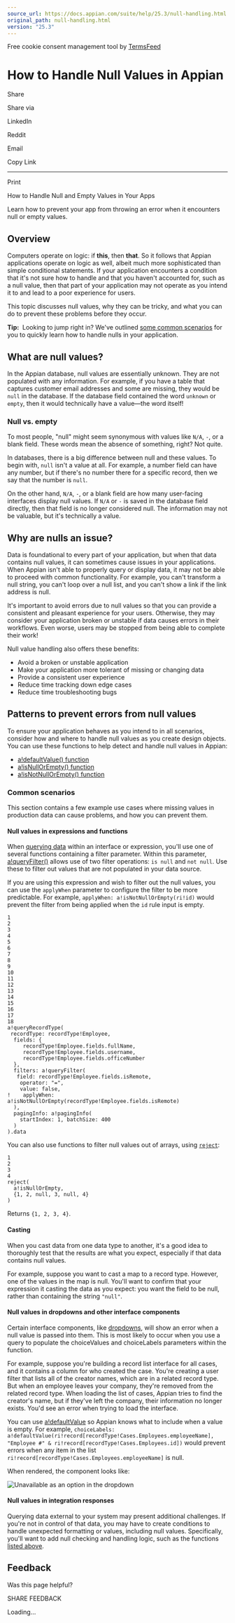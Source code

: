 ```yaml
---
source_url: https://docs.appian.com/suite/help/25.3/null-handling.html
original_path: null-handling.html
version: "25.3"
---
```


Free cookie consent management tool by [TermsFeed](https://www.termsfeed.com/)

# How to Handle Null Values in Appian

Share

Share via

LinkedIn

Reddit

Email

Copy Link

* * *

Print

How to Handle Null and Empty Values in Your Apps

Learn how to prevent your app from throwing an error when it encounters null or empty values.

## Overview

Computers operate on logic: if **this**, then **that**. So it follows that Appian applications operate on logic as well, albeit much more sophisticated than simple conditional statements. If your application encounters a condition that it's not sure how to handle and that you haven't accounted for, such as a null value, then that part of your application may not operate as you intend it to and lead to a poor experience for users.

This topic discusses null values, why they can be tricky, and what you can do to prevent these problems before they occur.

**Tip:**  Looking to jump right in? We've outlined [some common scenarios](#common-scenarios) for you to quickly learn how to handle nulls in your application.

## What are null values?

In the Appian database, null values are essentially unknown. They are not populated with any information. For example, if you have a table that captures customer email addresses and some are missing, they would be `null` in the database. If the database field contained the word `unknown` or `empty`, then it would technically have a value—the word itself!

### Null vs. empty

To most people, "null" might seem synonymous with values like `N/A`, `-`, or a blank field. These words mean the absence of something, right? Not quite.

In databases, there is a big difference between null and these values. To begin with, `null` isn't a value at all. For example, a number field can have any number, but if there's no number there for a specific record, then we say that the number is `null`.

On the other hand, `N/A`, `-`, or a blank field are how many user-facing interfaces display null values. If `N/A` or `-` is saved in the database field directly, then that field is no longer considered null. The information may not be valuable, but it's technically a value.

## Why are nulls an issue?

Data is foundational to every part of your application, but when that data contains null values, it can sometimes cause issues in your applications. When Appian isn't able to properly query or display data, it may not be able to proceed with common functionality. For example, you can't transform a null string, you can't loop over a null list, and you can't show a link if the link address is null.

It's important to avoid errors due to null values so that you can provide a consistent and pleasant experience for your users. Otherwise, they may consider your application broken or unstable if data causes errors in their workflows. Even worse, users may be stopped from being able to complete their work!

Null value handling also offers these benefits:

-   Avoid a broken or unstable application
-   Make your application more tolerant of missing or changing data
-   Provide a consistent user experience
-   Reduce time tracking down edge cases
-   Reduce time troubleshooting bugs

## Patterns to prevent errors from null values

To ensure your application behaves as you intend to in all scenarios, consider how and where to handle null values as you create design objects. You can use these functions to help detect and handle null values in Appian:

-   [a!defaultValue() function](fnc_informational_a_defaultvalue.html)
-   [a!isNullOrEmpty() function](fnc_informational_isnullorempty.html)
-   [a!isNotNullOrEmpty() function](fnc_informational_isnotnullorempty.html)

### Common scenarios

This section contains a few example use cases where missing values in production data can cause problems, and how you can prevent them.

#### Null values in expressions and functions

When [querying data](Query_Recipes.html) within an interface or expression, you'll use one of several functions containing a filter parameter. Within this parameter, [a!queryFilter()](fnc_system_queryrecordtype.html) allows use of two filter operations: `is null` and `not null`. Use these to filter out values that are not populated in your data source.

If you are using this expression and wish to filter out the null values, you can use the `applyWhen` parameter to configure the filter to be more predictable. For example, `applyWhen: a!isNotNullOrEmpty(ri!id)` would prevent the filter from being applied when the `id` rule input is empty.

```
1
2
3
4
5
6
7
8
9
10
11
12
13
14
15
16
17
18
a!queryRecordType(
 recordType: recordType!Employee,
  fields: {
     recordType!Employee.fields.fullName,
     recordType!Employee.fields.username,
     recordType!Employee.fields.officeNumber
  },
  filters: a!queryFilter(
   field: recordType!Employee.fields.isRemote,
    operator: "=",
    value: false,
!    applyWhen: a!isNotNullOrEmpty(recordType!Employee.fields.isRemote)
  ),
  pagingInfo: a!pagingInfo(
    startIndex: 1, batchSize: 400
  )
).data

```

You can also use functions to filter null values out of arrays, using [`reject`](fnc_looping_reject.html):

```
1
2
3
4
reject(
  a!isNullOrEmpty,
  {1, 2, null, 3, null, 4}
)
```

Returns `{1, 2, 3, 4}`.

#### Casting

When you cast data from one data type to another, it's a good idea to thoroughly test that the results are what you expect, especially if that data contains null values.

For example, suppose you want to cast a map to a record type. However, one of the values in the map is null. You'll want to confirm that your expression it casting the data as you expect: you want the field to be null, rather than containing the string `"null"`.

#### Null values in dropdowns and other interface components

Certain interface components, like [dropdowns](Dropdown_Component.html), will show an error when a null value is passed into them. This is most likely to occur when you use a query to populate the choiceValues and choiceLabels parameters within the function.

For example, suppose you're building a record list interface for all cases, and it contains a column for who created the case. You're creating a user filter that lists all of the creator names, which are in a related record type. But when an employee leaves your company, they're removed from the related record type. When loading the list of cases, Appian tries to find the creator's name, but if they've left the company, their information no longer exists. You'd see an error when trying to load the interface.

You can use [a!defaultValue](fnc_informational_a_defaultvalue.html) so Appian knows what to include when a value is empty. For example, `choiceLabels: a!defaultValue(ri!record[recordType!Cases.Employees.employeeName], "Employee #" & ri!record[recordType!Cases.Employees.id])` would prevent errors when any item in the list `ri!record[recordType!Cases.Employees.employeeName]` is null.

When rendered, the component looks like:

![Unavailable as an option in the dropdown](images/null-handling-dropdown.png)

#### Null values in integration responses

Querying data external to your system may present additional challenges. If you're not in control of that data, you may have to create conditions to handle unexpected formatting or values, including null values. Specifically, you'll want to add null checking and handling logic, such as the functions [listed above](#null-values-in-expressions-and-functions).

## Feedback

Was this page helpful?

SHARE FEEDBACK

Loading...